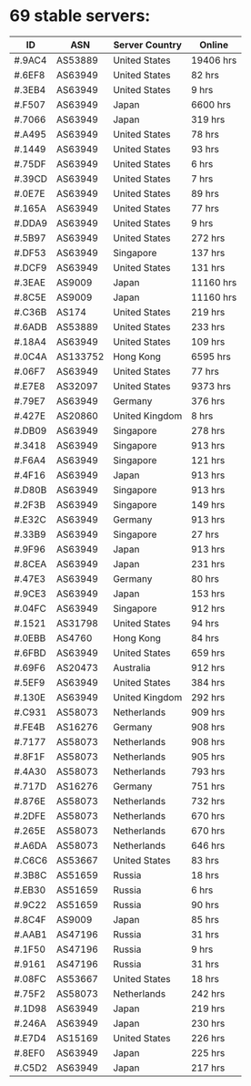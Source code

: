 # 69 stable servers:

| ID | ASN | Server Country | Online |
| ------ | ------ | ------ | ------ |
| #.9AC4 | AS53889 | United States | 19406 hrs |
| #.6EF8 | AS63949 | United States | 82 hrs |
| #.3EB4 | AS63949 | United States | 9 hrs |
| #.F507 | AS63949 | Japan | 6600 hrs |
| #.7066 | AS63949 | Japan | 319 hrs |
| #.A495 | AS63949 | United States | 78 hrs |
| #.1449 | AS63949 | United States | 93 hrs |
| #.75DF | AS63949 | United States | 6 hrs |
| #.39CD | AS63949 | United States | 7 hrs |
| #.0E7E | AS63949 | United States | 89 hrs |
| #.165A | AS63949 | United States | 77 hrs |
| #.DDA9 | AS63949 | United States | 9 hrs |
| #.5B97 | AS63949 | United States | 272 hrs |
| #.DF53 | AS63949 | Singapore | 137 hrs |
| #.DCF9 | AS63949 | United States | 131 hrs |
| #.3EAE | AS9009 | Japan | 11160 hrs |
| #.8C5E | AS9009 | Japan | 11160 hrs |
| #.C36B | AS174 | United States | 219 hrs |
| #.6ADB | AS53889 | United States | 233 hrs |
| #.18A4 | AS63949 | United States | 109 hrs |
| #.0C4A | AS133752 | Hong Kong | 6595 hrs |
| #.06F7 | AS63949 | United States | 77 hrs |
| #.E7E8 | AS32097 | United States | 9373 hrs |
| #.79E7 | AS63949 | Germany | 376 hrs |
| #.427E | AS20860 | United Kingdom | 8 hrs |
| #.DB09 | AS63949 | Singapore | 278 hrs |
| #.3418 | AS63949 | Singapore | 913 hrs |
| #.F6A4 | AS63949 | Singapore | 121 hrs |
| #.4F16 | AS63949 | Japan | 913 hrs |
| #.D80B | AS63949 | Singapore | 913 hrs |
| #.2F3B | AS63949 | Singapore | 149 hrs |
| #.E32C | AS63949 | Germany | 913 hrs |
| #.33B9 | AS63949 | Singapore | 27 hrs |
| #.9F96 | AS63949 | Japan | 913 hrs |
| #.8CEA | AS63949 | Japan | 231 hrs |
| #.47E3 | AS63949 | Germany | 80 hrs |
| #.9CE3 | AS63949 | Japan | 153 hrs |
| #.04FC | AS63949 | Singapore | 912 hrs |
| #.1521 | AS31798 | United States | 94 hrs |
| #.0EBB | AS4760 | Hong Kong | 84 hrs |
| #.6FBD | AS63949 | United States | 659 hrs |
| #.69F6 | AS20473 | Australia | 912 hrs |
| #.5EF9 | AS63949 | United States | 384 hrs |
| #.130E | AS63949 | United Kingdom | 292 hrs |
| #.C931 | AS58073 | Netherlands | 909 hrs |
| #.FE4B | AS16276 | Germany | 908 hrs |
| #.7177 | AS58073 | Netherlands | 908 hrs |
| #.8F1F | AS58073 | Netherlands | 905 hrs |
| #.4A30 | AS58073 | Netherlands | 793 hrs |
| #.717D | AS16276 | Germany | 751 hrs |
| #.876E | AS58073 | Netherlands | 732 hrs |
| #.2DFE | AS58073 | Netherlands | 670 hrs |
| #.265E | AS58073 | Netherlands | 670 hrs |
| #.A6DA | AS58073 | Netherlands | 646 hrs |
| #.C6C6 | AS53667 | United States | 83 hrs |
| #.3B8C | AS51659 | Russia | 18 hrs |
| #.EB30 | AS51659 | Russia | 6 hrs |
| #.9C22 | AS51659 | Russia | 90 hrs |
| #.8C4F | AS9009 | Japan | 85 hrs |
| #.AAB1 | AS47196 | Russia | 31 hrs |
| #.1F50 | AS47196 | Russia | 9 hrs |
| #.9161 | AS47196 | Russia | 31 hrs |
| #.08FC | AS53667 | United States | 18 hrs |
| #.75F2 | AS58073 | Netherlands | 242 hrs |
| #.1D98 | AS63949 | Japan | 219 hrs |
| #.246A | AS63949 | Japan | 230 hrs |
| #.E7D4 | AS15169 | United States | 226 hrs |
| #.8EF0 | AS63949 | Japan | 225 hrs |
| #.C5D2 | AS63949 | Japan | 217 hrs |

